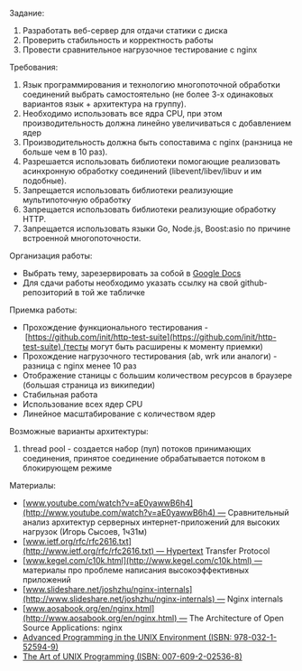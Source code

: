 Задание:

1. Разработать веб-сервер для отдачи статики с диска
2. Проверить стабильность и корректность работы
3. Провести сравнительное нагрузочное тестирование с nginx

Требования:

1. Язык программирования и технологию многопоточной обработки соединений выбрать самостоятельно (не более 3-х одинаковых вариантов язык + архитектура на группу).
2. Необходимо использовать все ядра CPU, при этом производительность должна линейно увеличиваться с добавлением ядер
3. Производительность должна быть сопоставима с nginх (ранзница не больше чем в 10 раз).
4. Разрешается использовать библиотеки помогающие реализовать асинхронную обработку соединений (libevent/libev/libuv и им подобные).
5. Запрещается использовать библиотеки реализующие мультипоточную обработку
6. Запрещается использовать библиотеки реализующие обработку HTTP.
7. Запрещается использовать языки Go, Node.js, Boost:asio по причине встроенной многопоточности.

Организация работы:

- Выбрать тему, зарезервировать за собой в [Google Docs](https://docs.google.com/spreadsheets/d/1eIrm6sO18lFCoI-_ac6Xb4A8XyL840-xy8GyMia1cGQ/edit?usp=sharing)
- Для сдачи работы необходимо указать ссылку на свой github-репозиторий в той же табличке

Приемка работы:

- Прохождение функционального тестирования - [https://github.com/init/http-test-suite](https://github.com/init/http-test-suite) (тесты могут быть расширены к моменту приемки)
- Прохождение нагрузочного тестирования (ab, wrk или аналоги) - разница с nginx менее 10 раз
- Отображение станицы с большим количеством ресурсов в браузере (большая страница из википедии)
- Стабильная работа
- Использование всех ядер CPU
- Линейное масштабирование с количеством ядер

Возможные варианты архитектуры:

1. thread pool - создается набор (пул) потоков принимающих соединения, принятое соединение обрабатывается потоком в блокирующем режиме

Материалы:

- [www.youtube.com/watch?v=aE0yawwB6h4](http://www.youtube.com/watch?v=aE0yawwB6h4) — Сравнительный анализ архитектур серверных интернет-приложений для высоких нагрузок (Игорь Сысоев, 1ч31м)
- [www.ietf.org/rfc/rfc2616.txt](http://www.ietf.org/rfc/rfc2616.txt) — Hypertext Transfer Protocol
- [www.kegel.com/c10k.html](http://www.kegel.com/c10k.html) — материалы про проблеме написания высокоэффективных приложений
- [www.slideshare.net/joshzhu/nginx-internals](http://www.slideshare.net/joshzhu/nginx-internals) — Nginx internals
- [www.aosabook.org/en/nginx.html](http://www.aosabook.org/en/nginx.html) — The Architecture of Open Source Applications: nginx
- [Advanced Programming in the UNIX Environment (ISBN: 978-032-1-52594-9)](https://cloud.mail.ru/public/1a9fb396ce1e/apue.pdf)
- [The Art of UNIX Programming (ISBN: 007-609-2-02536-8)](https://cloud.mail.ru/public/fc2b45e8bdd2/the_art_of_unix_programming.pdf)
